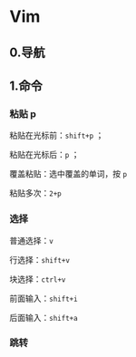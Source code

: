 # Vim

## 0.导航



## 1.命令

### 粘贴 p

粘贴在光标前：`shift+p` ；

粘贴在光标后：`p` ；

覆盖粘贴：选中覆盖的单词，按 `p` 

粘贴多次：`2+p`

### 选择

普通选择：`v`

行选择：`shift+v`

块选择：`ctrl+v`

前面输入：`shift+i`

后面输入：`shift+a`

### 跳转

